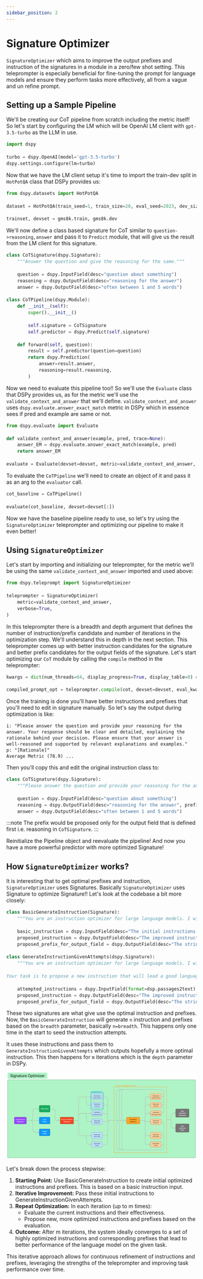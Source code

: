 ```yaml
---
sidebar_position: 2
---
```


# Signature Optimizer

`SignatureOptimizer` which aims to improve the output prefixes and instruction of the signatures in a module in a zero/few shot setting. This teleprompter is especially beneficial for fine-tuning the prompt for language models and ensure they perform tasks more effectively, all from a vague and un refine prompt.

## Setting up a Sample Pipeline

We'll be creating our CoT pipeline from scratch including the metric itself! So let's start by configuring the LM which will be OpenAI LM client with `gpt-3.5-turbo` as the LLM in use.

```python
import dspy

turbo = dspy.OpenAI(model='gpt-3.5-turbo')
dspy.settings.configure(lm=turbo)
```

Now that we have the LM client setup it's time to import the train-dev split in `HotPotQA` class that DSPy provides us:

```python
from dspy.datasets import HotPotQA

dataset = HotPotQA(train_seed=1, train_size=20, eval_seed=2023, dev_size=50, test_size=0)

trainset, devset = gms8k.train, gms8k.dev
```

We'll now define a class based signature for CoT similar to `question->reasoning,answer` and pass it to `Predict` module, that will give us the result from the LM client for this signature.

```python
class CoTSignature(dspy.Signature):
    """Answer the question and give the reasoning for the same."""

    question = dspy.InputField(desc="question about something")
    reasoning = dspy.OutputField(desc="reasoning for the answer")
    answer = dspy.OutputField(desc="often between 1 and 5 words")

class CoTPipeline(dspy.Module):
    def __init__(self):
        super().__init__()

        self.signature = CoTSignature
        self.predictor = dspy.Predict(self.signature)

    def forward(self, question):
        result = self.predictor(question=question)
        return dspy.Prediction(
            answer=result.answer,
            reasoning=result.reasoning,
        )
```

Now we need to evaluate this pipeline too!! So we'll use the `Evaluate` class that DSPy provides us, as for the metric we'll use the `validate_context_and_answer` that we'll define. `validate_context_and_answer` uses `dspy.evaluate.answer_exact_match` metric in DSPy which in essence sees if pred and example are same or not.

```python
from dspy.evaluate import Evaluate

def validate_context_and_answer(example, pred, trace=None):
    answer_EM = dspy.evaluate.answer_exact_match(example, pred)
    return answer_EM

evaluate = Evaluate(devset=devset, metric=validate_context_and_answer, num_threads=NUM_THREADS, display_progress=True, display_table=False)
```

To evaluate the `CoTPipeline` we'll need to create an object of it and pass it as an arg to the `evaluator` call.

```python
cot_baseline = CoTPipeline()

evaluate(cot_baseline, devset=devset[:])
```

Now we have the baseline pipeline ready to use, so let's try using the `SignatureOptimizer` teleprompter and optimizing our pipeline to make it even better!

## Using `SignatureOptimizer`

Let's start by importing and initializing our teleprompter, for the metric we'll be using the same `validate_context_and_answer` imported and used above:

```python
from dspy.teleprompt import SignatureOptimizer

teleprompter = SignatureOptimizer(
    metric=validate_context_and_answer,
    verbose=True,
)
```

In this teleprompter there is a breadth and depth argument that defines the number of instruction/prefix candidate and number of iterations in the optimization step. We'll understand this in depth in the next section. This teleprompter comes up with better instruction candidates for the signature and better prefix candidates for the output fields of the signature. Let's start optimizing our `CoT` module by calling the `compile` method in the teleprompter:

```python
kwargs = dict(num_threads=64, display_progress=True, display_table=0) # Used in Evaluate class in the optimization process

compiled_prompt_opt = teleprompter.compile(cot, devset=devset, eval_kwargs=kwargs)
```

Once the training is done you'll have better instructions and prefixes that you'll need to edit in signature manually. So let's say the output during optimization is like:

```text
i: "Please answer the question and provide your reasoning for the answer. Your response should be clear and detailed, explaining the rationale behind your decision. Please ensure that your answer is well-reasoned and supported by relevant explanations and examples."
p: "[Rationale]"
Average Metric (78.9) ...
```

Then you'll copy this and edit the original instruction class to:

```python
class CoTSignature(dspy.Signature):
    """Please answer the question and provide your reasoning for the answer. Your response should be clear and detailed, explaining the rationale behind your decision. Please ensure that your answer is well-reasoned and supported by relevant explanations and examples."""

    question = dspy.InputField(desc="question about something")
    reasoning = dspy.OutputField(desc="reasoning for the answer", prefix="[Rationale]")
    answer = dspy.OutputField(desc="often between 1 and 5 words")
```

:::note
The prefix would be proposed only for the output field that is defined first i.e. reasoning in `CoTSignature`.
:::

Reinitialize the Pipeline object and reevaluate the pipeline! And now you have a more powerful predictor with more optimized Signature!

## How `SignatureOptimizer` works?

It is interesting that to get optimal prefixes and instruction, `SignatureOptimizer` uses Signatures. Basically `SignatureOptimizer` uses Signature to optimize Signature!! Let's look at the codebase a bit more closely:

```python
class BasicGenerateInstruction(Signature):
    """You are an instruction optimizer for large language models. I will give you a ``signature`` of fields (inputs and outputs) in English. Your task is to propose an instruction that will lead a good language model to perform the task well. Don't be afraid to be creative."""

    basic_instruction = dspy.InputField(desc="The initial instructions before optimization")
    proposed_instruction = dspy.OutputField(desc="The improved instructions for the language model")
    proposed_prefix_for_output_field = dspy.OutputField(desc="The string at the end of the prompt, which will help the model start solving the task")

class GenerateInstructionGivenAttempts(dspy.Signature):
    """You are an instruction optimizer for large language models. I will give some task instructions I've tried, along with their corresponding validation scores. The instructions are arranged in increasing order based on their scores, where higher scores indicate better quality.

Your task is to propose a new instruction that will lead a good language model to perform the task even better. Don't be afraid to be creative."""

    attempted_instructions = dspy.InputField(format=dsp.passages2text)
    proposed_instruction = dspy.OutputField(desc="The improved instructions for the language model")
    proposed_prefix_for_output_field = dspy.OutputField(desc="The string at the end of the prompt, which will help the model start solving the task")
```

These two signatures are what give use the optimal instruction and prefixes. Now, the `BasicGenerateInstruction` will generate `n` instruction and prefixes based on the `breadth` parameter, basically `n=breadth`. This happens only one time in the start to seed the instruction attempts.

It uses these instructions and pass them to `GenerateInstructionGivenAttempts` which outputs hopefully a more optimal instruction. This then happens for `m` iterations which is the `depth` parameter in DSPy.

![Signature Optimizer](./img/signature_optimizer_process_v4.png)

Let's break down the process stepwise:

1. **Starting Point:** Use BasicGenerateInstruction to create initial optimized instructions and prefixes. This is based on a basic instruction input.
2. **Iterative Improvement:** Pass these initial instructions to GenerateInstructionGivenAttempts.
3. **Repeat Optimization:** In each iteration (up to m times):
    - Evaluate the current instructions and their effectiveness.
    - Propose new, more optimized instructions and prefixes based on the evaluation.
4. **Outcome:** After m iterations, the system ideally converges to a set of highly optimized instructions and corresponding prefixes that lead to better performance of the language model on the given task.

This iterative approach allows for continuous refinement of instructions and prefixes, leveraging the strengths of the teleprompter and improving task performance over time.
